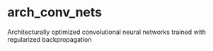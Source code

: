 arch_conv_nets
==============

Architecturally optimized convolutional neural networks trained with regularized backpropagation
